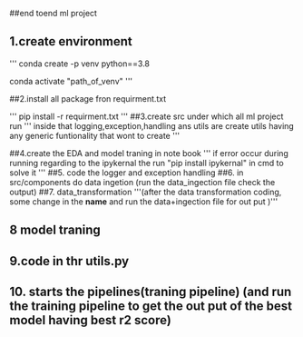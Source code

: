 ##end toend ml project
## 1.create environment

''' conda create -p venv python==3.8

conda activate "path_of_venv"
 '''

##2.install all package fron requirment.txt

''' pip install -r requirment.txt '''
##3.create src under which all ml project run
''' inside that logging,exception,handling ans utils are create utils having any generic funtionality that wont to create '''

##4.create the EDA and model traning in note book
''' if error occur during running regarding to the ipykernal the run "pip install ipykernal" in cmd to solve it '''
##5. code the logger and exception handling
##6. in src/components do data ingetion (run the data_ingection file check the output)
##7. data_transformation
'''(after the data transformation coding, some change in the __name__ and run the data+ingection file for out put )'''
## 8 model traning 
## 9.code in thr utils.py
## 10. starts the pipelines(traning pipeline) (and run the training pipeline to get the out put of the best model having best r2 score)
##

